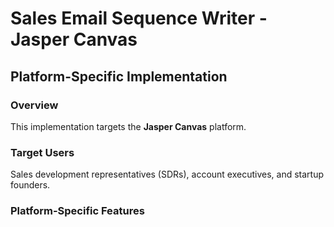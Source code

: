 # Sales Email Sequence Writer - Jasper Canvas

## Platform-Specific Implementation

### Overview
This implementation targets the **Jasper Canvas** platform.

### Target Users
Sales development representatives (SDRs), account executives, and startup founders.

### Platform-Specific Features
